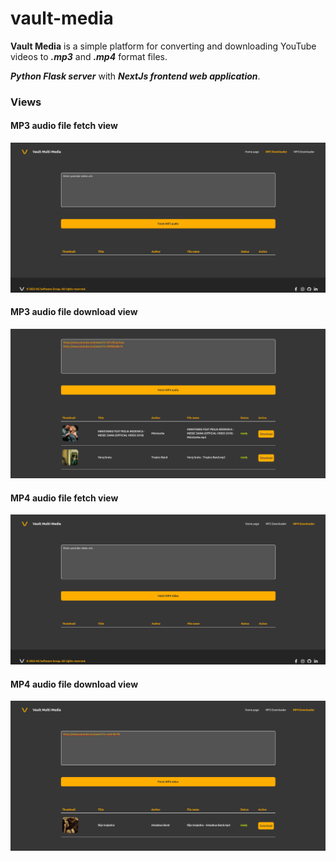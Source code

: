 # vault-media
**Vault Media** is a simple platform for converting and downloading YouTube videos to ***.mp3*** and ***.mp4*** format files.

***Python Flask server*** with ***NextJs frontend web application***.

### Views
  #### MP3 audio file fetch view
  ![view_01](/AppViews/view_01.png)
  
  #### MP3 audio file download view
  ![view_02](/AppViews/view_02.png)
  
  #### MP4 audio file fetch view
  ![view_03](/AppViews/view_03.png)
  
  #### MP4 audio file download view
  ![view_04](/AppViews/view_04.png)